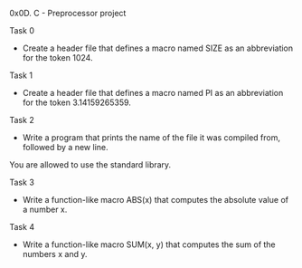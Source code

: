 0x0D. C - Preprocessor project

Task 0
- Create a header file that defines a macro named SIZE as an abbreviation for the token 1024.

Task 1
- Create a header file that defines a macro named PI as an abbreviation for the token 3.14159265359.

Task 2
- Write a program that prints the name of the file it was compiled from, followed by a new line.

 You are allowed to use the standard library.

Task 3
- Write a function-like macro ABS(x) that computes the absolute value of a number x.

Task 4
- Write a function-like macro SUM(x, y) that computes the sum of the numbers x and y.
